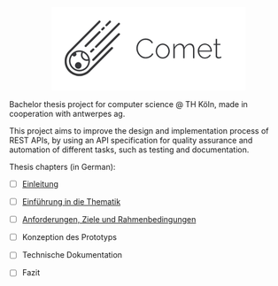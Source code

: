 <p align="center"><img src="/docs/comet.png" alt="Comet"></p>

Bachelor thesis project for computer science @ TH Köln, made in cooperation with antwerpes ag.

This project aims to improve the design and implementation process of REST APIs, by using an API specification for quality assurance and automation of different tasks, such as testing and documentation.

Thesis chapters (in German):  
- [ ] [Einleitung](https://github.com/chiiya/comet/blob/master/docs/introduction/introduction.pdf)  
- [ ] [Einführung in die Thematik](https://github.com/chiiya/comet/blob/master/docs/domain/domain.pdf)
- [ ] [Anforderungen, Ziele und Rahmenbedingungen](https://github.com/chiiya/comet/blob/master/docs/goals/goals.pdf)
- [ ] Konzeption des Prototyps
- [ ] Technische Dokumentation
- [ ] Fazit

